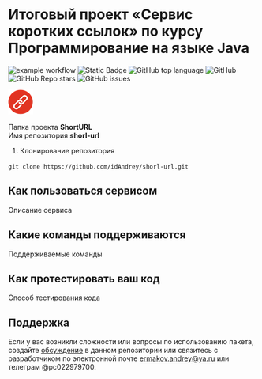 # Итоговый проект «Сервис коротких ссылок» по курсу Программирование на языке Java

<!--Блок информации о репозитории в бейджах-->
![example workflow](https://github.com/github/docs/actions/workflows/main.yml/badge.svg)
![Static Badge](https://img.shields.io/badge/OkulusDev-Oxygen-Oxygen)
![GitHub top language](https://img.shields.io/github/languages/top/OkulusDev/Oxygen)
![GitHub](https://img.shields.io/github/license/OkulusDev/Oxygen)
![GitHub Repo stars](https://img.shields.io/github/stars/OkulusDev/Oxygen)
![GitHub issues](https://img.shields.io/github/issues/OkulusDev/Oxygen)

![Logotype](./docs/logo/logo_50_50.png)


Папка проекта **ShortURL**  
Имя репозитория **shorl-url**

1. Клонирование репозитория 

```git clone https://github.com/idAndrey/shorl-url.git```

## Как пользоваться сервисом
Описание сервиса

## Какие команды поддерживаются
Поддерживаемые команды

## Как протестировать ваш код
Способ тестирования кода


<!--Поддержка-->
## Поддержка
Если у вас возникли сложности или вопросы по использованию пакета, создайте 
[обсуждение](https://github.com/idAndrey/issues/new/choose) в данном репозитории или связитесь с разработчиком по электронной почте <ermakov.andrey@ya.ru> или телеграм @pc022979700.
